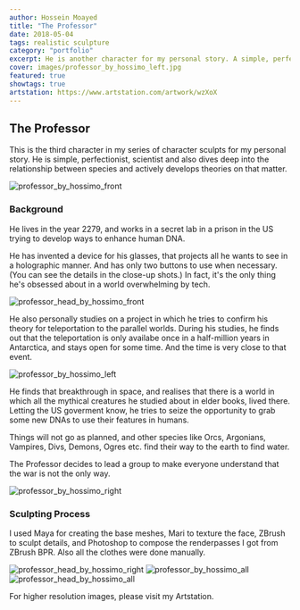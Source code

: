 ```yaml
---
author: Hossein Moayed
title: "The Professor"
date: 2018-05-04
tags: realistic sculpture
category: "portfolio"
excerpt: He is another character for my personal story. A simple, perfectionist scientist.
cover: images/professor_by_hossimo_left.jpg
featured: true
showtags: true
artstation: https://www.artstation.com/artwork/wzXoX
---
```


## The Professor

  

This is the third character in my series of character sculpts for my personal story. He is simple, perfectionist, scientist and also dives deep into the relationship between species and actively develops theories on that matter.

<img src="/images/characters/professor/professor_by_hossimo_front.jpg" alt="professor_by_hossimo_front" class="responsive">

### Background

He lives in the year 2279, and works in a secret lab in a prison in the US trying to develop ways to enhance human DNA.

He has invented a device for his glasses, that projects all he wants to see in a holographic manner. And has only two buttons to use when necessary. (You can see the details in the close-up shots.) In fact, it's the only thing he's obsessed about in a world overwhelming by tech.

<img src="/images/characters/professor/professor_head_by_hossimo_front.jpg" alt="professor_head_by_hossimo_front" class="responsive">

He also personally studies on a project in which he tries to confirm his theory for teleportation to the parallel worlds. During his studies, he finds out that the teleportation is only availabe once in a half-million years in Antarctica, and stays open for some time. And the time is very close to that event.

<img src="/images/characters/professor/professor_by_hossimo_left.jpg" alt="professor_by_hossimo_left" class="responsive">

He finds that breakthrough in space, and realises that there is a world in which all the mythical creatures he studied about in elder books, lived there. Letting the US goverment know, he tries to seize the opportunity to grab some new DNAs to use their features in humans.

Things will not go as planned, and other species like Orcs, Argonians, Vampires, Divs, Demons, Ogres etc. find their way to the earth to find water.

  

The Professor decides to lead a group to make everyone understand that the war is not the only way.

<img src="/images/characters/professor/professor_by_hossimo_right.jpg" alt="professor_by_hossimo_right" class="responsive">

### Sculpting Process

  

I used Maya for creating the base meshes, Mari to texture the face, ZBrush to sculpt details, and Photoshop to compose the renderpasses I got from ZBrush BPR. Also all the clothes were done manually.


<img src="/images/characters/professor/professor_head_by_hossimo_right.jpg" alt="professor_head_by_hossimo_right" class="responsive">  
  


<img src="/images/characters/professor/professor_by_hossimo_all.jpg" alt="professor_by_hossimo_all" class="responsive">
<img src="/images/characters/professor/professor_head_by_hossimo_all.jpg" alt="professor_head_by_hossimo_all" class="responsive">



For higher resolution images, please visit my Artstation.